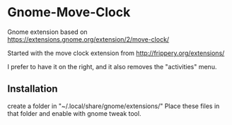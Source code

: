 # Gnome-Move-Clock
Gnome extension based on https://extensions.gnome.org/extension/2/move-clock/ 

Started with the move clock extension from http://frippery.org/extensions/

I prefer to have it on the right, and it also removes the "activities" menu.

Installation
------------

create a folder in "~/.local/share/gnome/extensions/"
Place these files in that folder and enable with gnome tweak tool.
